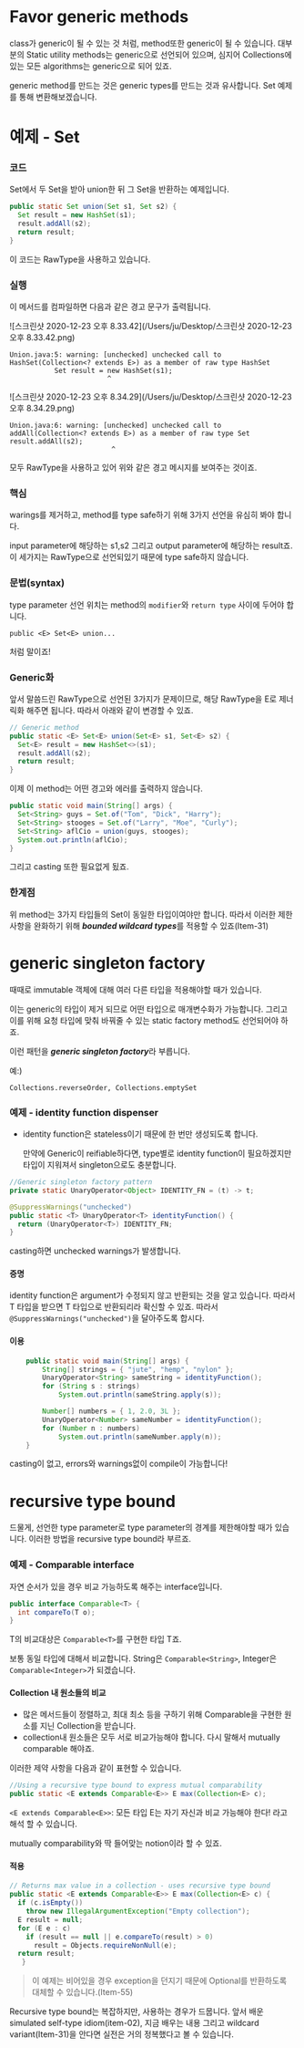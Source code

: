 # Favor generic methods

class가 generic이 될 수 있는 것 처럼, method또한 generic이 될 수 있습니다. 대부분의 Static utility methods는 generic으로 선언되어 있으며, 심지어 Collections에 있는 모든 algorithms는 generic으로 되어 있죠.



generic method를 만드는 것은 generic types를 만드는 것과 유사합니다. Set 예제를 통해 변환해보겠습니다.

# 예제 - Set

### 코드

Set에서 두 Set을 받아 union한 뒤 그 Set을 반환하는 예제입니다.

```java
public static Set union(Set s1, Set s2) {
  Set result = new HashSet(s1);
  result.addAll(s2);
  return result;
}
```

이 코드는 RawType을 사용하고 있습니다. 



### 실행

이 메서드를 컴파일하면 다음과 같은 경고 문구가 출력됩니다.

![스크린샷 2020-12-23 오후 8.33.42](/Users/ju/Desktop/스크린샷 2020-12-23 오후 8.33.42.png)

```
Union.java:5: warning: [unchecked] unchecked call to HashSet(Collection<? extends E>) as a member of raw type HashSet
           Set result = new HashSet(s1);
                        ^
```

![스크린샷 2020-12-23 오후 8.34.29](/Users/ju/Desktop/스크린샷 2020-12-23 오후 8.34.29.png)

```
Union.java:6: warning: [unchecked] unchecked call to
addAll(Collection<? extends E>) as a member of raw type Set
result.addAll(s2);
						 ^
```



모두 RawType을 사용하고 있어 위와 같은 경고 메시지를 보여주는 것이죠.



### 핵심

warings를 제거하고, method를 type safe하기 위해 3가지 선언을 유심히 봐야 합니다.

input parameter에 해당하는 s1,s2 그리고 output parameter에 해당하는 result죠. 이 세가지는 RawType으로 선언되있기 때문에 type safe하지 않습니다.



### 문법(syntax)

type parameter 선언 위치는 method의 `modifier`와 `return type` 사이에 두어야 합니다.

```
public <E> Set<E> union...
```

처럼 말이죠!



### Generic화

앞서 말씀드린 RawType으로 선언된 3가지가 문제이므로, 해당 RawType을 E로 제너릭화 해주면 됩니다. 따라서 아래와 같이 변경할 수 있죠.

```java
// Generic method
public static <E> Set<E> union(Set<E> s1, Set<E> s2) {
  Set<E> result = new HashSet<>(s1);
  result.addAll(s2);
  return result;
}
```



이제 이 method는 어떤 경고와 에러를 출력하지 않습니다.

```java
public static void main(String[] args) {
  Set<String> guys = Set.of("Tom", "Dick", "Harry");
  Set<String> stooges = Set.of("Larry", "Moe", "Curly");
  Set<String> aflCio = union(guys, stooges);
  System.out.println(aflCio);
}
```

그리고 casting 또한 필요없게 됬죠.



### 한계점

위 method는 3가지 타입들의 Set이 동일한 타입이여야만 합니다. 따라서 이러한 제한사항을 완화하기 위해 ***bounded wildcard types***를 적용할 수 있죠(Item-31)



# generic singleton factory

때때로 immutable 객체에 대해 여러 다른 타입을 적용해야할 때가 있습니다.

이는 generic의 타입이 제거 되므로 어떤 타입으로 매개변수화가 가능합니다. 그리고 이를 위해 요청 타입에 맞춰 바꿔줄 수 있는 static factory method도 선언되어야 하죠.

이런 패턴을 ***generic singleton factory***라 부릅니다.



예:)

```
Collections.reverseOrder, Collections.emptySet
```



### 예제 - identity function dispenser

* identity function은 stateless이기 때문에 한 번만 생성되도록 합니다.

  만약에 Generic이 reifiable하다면, type별로 identity function이 필요하겠지만 타입이 지워져서 singleton으로도 충분합니다.

```java
//Generic singleton factory pattern
private static UnaryOperator<Object> IDENTITY_FN = (t) -> t;

@SuppressWarnings("unchecked")
public static <T> UnaryOperator<T> identityFunction() {
  return (UnaryOperator<T>) IDENTITY_FN;
}
```

casting하면 unchecked warnings가 발생합니다. 

#### 증명

identity function은 argument가 수정되지 않고 반환되는 것을 알고 있습니다. 따라서 T 타입을 받으면 T 타입으로 반환되리라 확신할 수 있죠. 따라서 `@SuppressWarnings("unchecked")`을 달아주도록 합시다.



#### 이용

```java
    public static void main(String[] args) {
        String[] strings = { "jute", "hemp", "nylon" };
        UnaryOperator<String> sameString = identityFunction();
        for (String s : strings)
            System.out.println(sameString.apply(s));

        Number[] numbers = { 1, 2.0, 3L };
        UnaryOperator<Number> sameNumber = identityFunction();
        for (Number n : numbers)
            System.out.println(sameNumber.apply(n));
    }
```

casting이 없고, errors와 warnings없이 compile이 가능합니다!



# recursive type bound

드물게, 선언한 type parameter로 type parameter의 경계를 제한해야할 때가 있습니다. 이러한 방법을 recursive type bound라 부르죠.



### 예제 - Comparable interface

자연 순서가 있을 경우 비교 가능하도록 해주는 interface입니다.

```java
public interface Comparable<T> {
  int compareTo(T o);
}
```

T의 비교대상은 `Comparable<T>`를 구현한 타입 T죠.

보통 동일 타입에 대해서 비교합니다. String은 `Comparable<String>`, Integer은 `Comparable<Integer>`가 되겠습니다.



#### Collection 내 원소들의 비교

* 많은 메서드들이 정렬하고, 최대 최소 등을 구하기 위해 Comparable을 구현한 원소를 지닌 Collection을 받습니다. 
* collection내 원소들은 모두 서로 비교가능해야 합니다. 다시 말해서 mutually comparable 해야죠.



이러한 제약 사항을 다음과 같이 표현할 수 있습니다.

```java
//Using a recursive type bound to express mutual comparability
public static <E extends Comparable<E>> E max(Collection<E> c);
```

`<E extends Comparable<E>>`:  모든 타입 E는 자기 자신과 비교 가능해야 한다! 라고 해석 할 수 있습니다.

mutually comparability와 딱 들어맞는 notion이라 할 수 있죠.



#### 적용

```java
// Returns max value in a collection - uses recursive type bound
public static <E extends Comparable<E>> E max(Collection<E> c) {
  if (c.isEmpty())
    throw new IllegalArgumentException("Empty collection");
  E result = null;
  for (E e : c)
    if (result == null || e.compareTo(result) > 0)
      result = Objects.requireNonNull(e);
  return result;
   }
```

> 이 예제는 비어있을 경우 exception을 던지기 때문에 Optional<E>를 반환하도록 대체할 수 있습니다.(Item-55)



Recursive type bound는 복잡하지만, 사용하는 경우가 드뭅니다. 앞서 배운 simulated self-type idiom(item-02), 지금 배우는 내용 그리고 wildcard variant(Item-31)을 안다면 실전은 거의 정복했다고 볼 수 있습니다.

